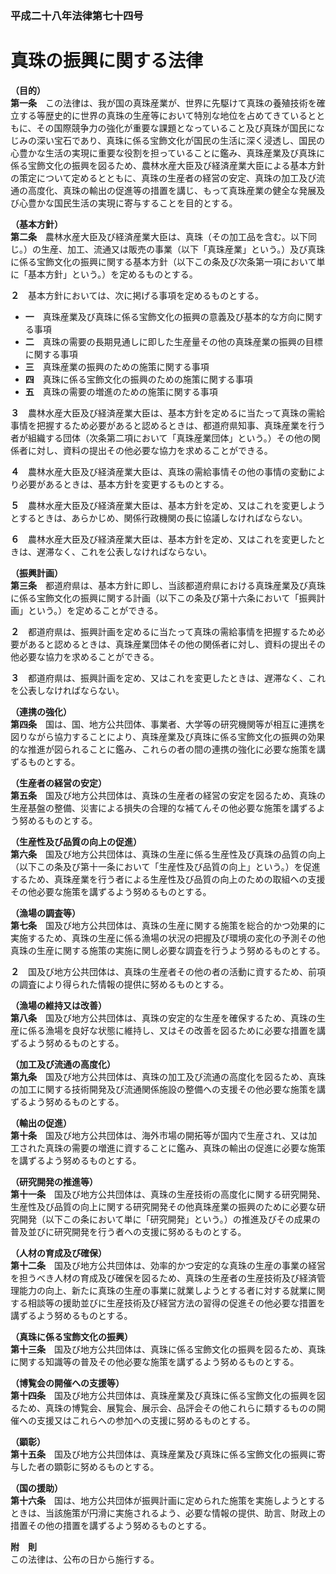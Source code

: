### 平成二十八年法律第七十四号  
# 真珠の振興に関する法律  
  
**（目的）**  
**第一条**　この法律は、我が国の真珠産業が、世界に先駆けて真珠の養殖技術を確立する等歴史的に世界の真珠の生産等において特別な地位を占めてきているとともに、その国際競争力の強化が重要な課題となっていること及び真珠が国民になじみの深い宝石であり、真珠に係る宝飾文化が国民の生活に深く浸透し、国民の心豊かな生活の実現に重要な役割を担っていることに鑑み、真珠産業及び真珠に係る宝飾文化の振興を図るため、農林水産大臣及び経済産業大臣による基本方針の策定について定めるとともに、真珠の生産者の経営の安定、真珠の加工及び流通の高度化、真珠の輸出の促進等の措置を講じ、もって真珠産業の健全な発展及び心豊かな国民生活の実現に寄与することを目的とする。  
  
**（基本方針）**  
**第二条**　農林水産大臣及び経済産業大臣は、真珠（その加工品を含む。以下同じ。）の生産、加工、流通又は販売の事業（以下「真珠産業」という。）及び真珠に係る宝飾文化の振興に関する基本方針（以下この条及び次条第一項において単に「基本方針」という。）を定めるものとする。  
  
**２**　基本方針においては、次に掲げる事項を定めるものとする。  
* **一**　真珠産業及び真珠に係る宝飾文化の振興の意義及び基本的な方向に関する事項  
* **二**　真珠の需要の長期見通しに即した生産量その他の真珠産業の振興の目標に関する事項  
* **三**　真珠産業の振興のための施策に関する事項  
* **四**　真珠に係る宝飾文化の振興のための施策に関する事項  
* **五**　真珠の需要の増進のための施策に関する事項  
  
**３**　農林水産大臣及び経済産業大臣は、基本方針を定めるに当たって真珠の需給事情を把握するため必要があると認めるときは、都道府県知事、真珠産業を行う者が組織する団体（次条第二項において「真珠産業団体」という。）その他の関係者に対し、資料の提出その他必要な協力を求めることができる。  
  
**４**　農林水産大臣及び経済産業大臣は、真珠の需給事情その他の事情の変動により必要があるときは、基本方針を変更するものとする。  
  
**５**　農林水産大臣及び経済産業大臣は、基本方針を定め、又はこれを変更しようとするときは、あらかじめ、関係行政機関の長に協議しなければならない。  
  
**６**　農林水産大臣及び経済産業大臣は、基本方針を定め、又はこれを変更したときは、遅滞なく、これを公表しなければならない。  
  
**（振興計画）**  
**第三条**　都道府県は、基本方針に即し、当該都道府県における真珠産業及び真珠に係る宝飾文化の振興に関する計画（以下この条及び第十六条において「振興計画」という。）を定めることができる。  
  
**２**　都道府県は、振興計画を定めるに当たって真珠の需給事情を把握するため必要があると認めるときは、真珠産業団体その他の関係者に対し、資料の提出その他必要な協力を求めることができる。  
  
**３**　都道府県は、振興計画を定め、又はこれを変更したときは、遅滞なく、これを公表しなければならない。  
  
**（連携の強化）**  
**第四条**　国は、国、地方公共団体、事業者、大学等の研究機関等が相互に連携を図りながら協力することにより、真珠産業及び真珠に係る宝飾文化の振興の効果的な推進が図られることに鑑み、これらの者の間の連携の強化に必要な施策を講ずるものとする。  
  
**（生産者の経営の安定）**  
**第五条**　国及び地方公共団体は、真珠の生産者の経営の安定を図るため、真珠の生産基盤の整備、災害による損失の合理的な補てんその他必要な施策を講ずるよう努めるものとする。  
  
**（生産性及び品質の向上の促進）**  
**第六条**　国及び地方公共団体は、真珠の生産に係る生産性及び真珠の品質の向上（以下この条及び第十一条において「生産性及び品質の向上」という。）を促進するため、真珠産業を行う者による生産性及び品質の向上のための取組への支援その他必要な施策を講ずるよう努めるものとする。  
  
**（漁場の調査等）**  
**第七条**　国及び地方公共団体は、真珠の生産に関する施策を総合的かつ効果的に実施するため、真珠の生産に係る漁場の状況の把握及び環境の変化の予測その他真珠の生産に関する施策の実施に関し必要な調査を行うよう努めるものとする。  
  
**２**　国及び地方公共団体は、真珠の生産者その他の者の活動に資するため、前項の調査により得られた情報の提供に努めるものとする。  
  
**（漁場の維持又は改善）**  
**第八条**　国及び地方公共団体は、真珠の安定的な生産を確保するため、真珠の生産に係る漁場を良好な状態に維持し、又はその改善を図るために必要な措置を講ずるよう努めるものとする。  
  
**（加工及び流通の高度化）**  
**第九条**　国及び地方公共団体は、真珠の加工及び流通の高度化を図るため、真珠の加工に関する技術開発及び流通関係施設の整備への支援その他必要な施策を講ずるよう努めるものとする。  
  
**（輸出の促進）**  
**第十条**　国及び地方公共団体は、海外市場の開拓等が国内で生産され、又は加工された真珠の需要の増進に資することに鑑み、真珠の輸出の促進に必要な施策を講ずるよう努めるものとする。  
  
**（研究開発の推進等）**  
**第十一条**　国及び地方公共団体は、真珠の生産技術の高度化に関する研究開発、生産性及び品質の向上に関する研究開発その他真珠産業の振興のために必要な研究開発（以下この条において単に「研究開発」という。）の推進及びその成果の普及並びに研究開発を行う者への支援に努めるものとする。  
  
**（人材の育成及び確保）**  
**第十二条**　国及び地方公共団体は、効率的かつ安定的な真珠の生産の事業の経営を担うべき人材の育成及び確保を図るため、真珠の生産者の生産技術及び経済管理能力の向上、新たに真珠の生産の事業に就業しようとする者に対する就業に関する相談等の援助並びに生産技術及び経営方法の習得の促進その他必要な措置を講ずるよう努めるものとする。  
  
**（真珠に係る宝飾文化の振興）**  
**第十三条**　国及び地方公共団体は、真珠に係る宝飾文化の振興を図るため、真珠に関する知識等の普及その他必要な施策を講ずるよう努めるものとする。  
  
**（博覧会の開催への支援等）**  
**第十四条**　国及び地方公共団体は、真珠産業及び真珠に係る宝飾文化の振興を図るため、真珠の博覧会、展覧会、展示会、品評会その他これらに類するものの開催への支援又はこれらへの参加への支援に努めるものとする。  
  
**（顕彰）**  
**第十五条**　国及び地方公共団体は、真珠産業及び真珠に係る宝飾文化の振興に寄与した者の顕彰に努めるものとする。  
  
**（国の援助）**  
**第十六条**　国は、地方公共団体が振興計画に定められた施策を実施しようとするときは、当該施策が円滑に実施されるよう、必要な情報の提供、助言、財政上の措置その他の措置を講ずるよう努めるものとする。  
  
**附　則**  
この法律は、公布の日から施行する。  
  
